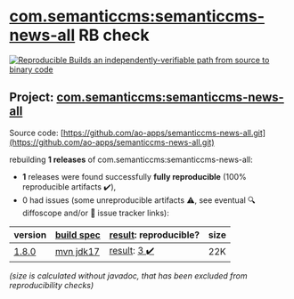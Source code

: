 [com.semanticcms:semanticcms-news-all](https://central.sonatype.com/artifact/com.semanticcms/semanticcms-news-all/1.8.0/versions) RB check
=======

[![Reproducible Builds](https://reproducible-builds.org/images/logos/rb.svg) an independently-verifiable path from source to binary code](https://reproducible-builds.org/)

## Project: [com.semanticcms:semanticcms-news-all](https://central.sonatype.com/artifact/com.semanticcms/semanticcms-news-all/1.8.0/versions)

Source code: [https://github.com/ao-apps/semanticcms-news-all.git](https://github.com/ao-apps/semanticcms-news-all.git)

rebuilding **1 releases** of com.semanticcms:semanticcms-news-all:
- **1** releases were found successfully **fully reproducible** (100% reproducible artifacts :heavy_check_mark:),
- 0 had issues (some unreproducible artifacts :warning:, see eventual :mag: diffoscope and/or :memo: issue tracker links):

| version | [build spec](/BUILDSPEC.md) | [result](https://reproducible-builds.org/docs/jvm/): reproducible? | size |
| -- | --------- | ------ | -- |
| [1.8.0](https://central.sonatype.com/artifact/com.semanticcms/semanticcms-news-all/1.8.0/pom) | [mvn jdk17](semanticcms-news-all-1.8.0.buildspec) | [result](semanticcms-news-all-1.8.0.buildinfo): [3 :heavy_check_mark: ](semanticcms-news-all-1.8.0.buildcompare) | 22K |

<i>(size is calculated without javadoc, that has been excluded from reproducibility checks)</i>
